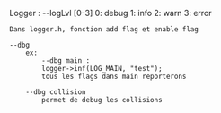 Logger :
    --logLvl [0-3]
        0: debug
        1: info
        2: warn
        3: error

    Dans logger.h, fonction add flag et enable flag

    --dbg
        ex:
            --dbg main :
            logger->inf(LOG_MAIN, "test");
            tous les flags dans main reporterons

        --dbg collision
            permet de debug les collisions